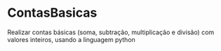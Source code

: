 # ContasBasicas
Realizar contas básicas (soma, subtração, multiplicação e divisão) com valores inteiros, usando a linguagem python
